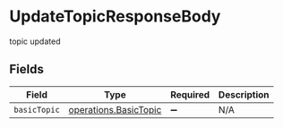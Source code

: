# UpdateTopicResponseBody

topic updated


## Fields

| Field                                                                 | Type                                                                  | Required                                                              | Description                                                           |
| --------------------------------------------------------------------- | --------------------------------------------------------------------- | --------------------------------------------------------------------- | --------------------------------------------------------------------- |
| `basicTopic`                                                          | [operations.BasicTopic](../../../sdk/models/operations/basictopic.md) | :heavy_minus_sign:                                                    | N/A                                                                   |